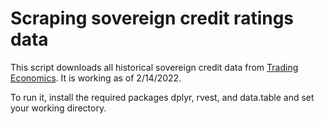 # Scraping sovereign credit ratings data

This script downloads all historical sovereign credit data from [Trading Economics](https://tradingeconomics.com/country-list/rating). It is working as of 2/14/2022.

To run it, install the required packages dplyr, rvest, and data.table and set your working directory. 
